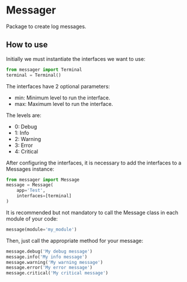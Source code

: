 # Messager
Package to create log messages.

## How to use
Initially we must instantiate the interfaces we want to use:
```python
from messager import Terminal
terminal = Terminal()
```
The interfaces have 2 optional parameters:
* min: Minimum level to run the interface.
* max: Maximum level to run the interface.

The levels are:
* 0: Debug
* 1: Info
* 2: Warning
* 3: Error
* 4: Critical

After configuring the interfaces, it is necessary to add the interfaces to a Messages instance:
```python
from messager import Message
message = Message(
    app='Test',
    interfaces=[terminal]
)
```

It is recommended but not mandatory to call the Message class in each module of your code:
```python
message(module='my_module')
```

Then, just call the appropriate method for your message:
```python
message.debug('My debug message')
message.info('My info message')
message.warning('My warning message')
message.error('My error message')
message.critical('My critical message')
```
